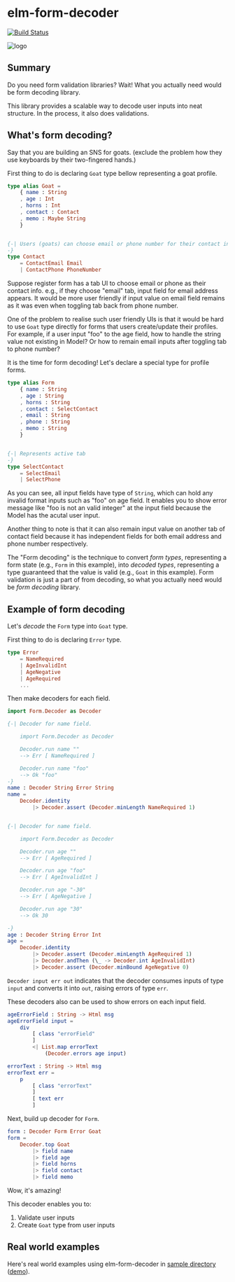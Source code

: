 # elm-form-decoder

[![Build Status](https://travis-ci.org/arowM/elm-form-decoder.svg?branch=master)](https://travis-ci.org/arowM/elm-form-decoder)

![logo](https://user-images.githubusercontent.com/1481749/56465716-251ebf00-643f-11e9-8c66-8d0de8953663.jpg)

## Summary

Do you need form validation libraries?
Wait! What you actually need would be form decoding library.

This library provides a scalable way to decode user inputs into neat structure.
In the process, it also does validations.

## What's form decoding?

Say that you are building an SNS for goats.
(exclude the problem how they use keyboards by their two-fingered hands.)

First thing to do is declaring `Goat` type bellow representing a goat profile.

```elm
type alias Goat =
    { name : String
    , age : Int
    , horns : Int
    , contact : Contact
    , memo : Maybe String
    }


{-| Users (goats) can choose email or phone number for their contact info.
-}
type Contact
    = ContactEmail Email
    | ContactPhone PhoneNumber
```

Suppose register form has a tab UI to choose email or phone as their contact info.
e.g., if they choose "email" tab, input field for email address appears.
It would be more user friendly if input value on email field remains as it was even when toggling tab back from phone number.

One of the problem to realise such user friendly UIs is that it would be hard to use `Goat` type directly for forms that users create/update their profiles.
For example, if a user input "foo" to the age field, how to handle the string value not existing in Model? Or how to remain email inputs after toggling tab to phone number?

It is the time for form decoding!
Let's declare a special type for profile forms.

```elm
type alias Form
    { name : String
    , age : String
    , horns : String
    , contact : SelectContact
    , email : String
    , phone : String
    , memo : String
    }


{-| Represents active tab
-}
type SelectContact
    = SelectEmail
    | SelectPhone
```

As you can see, all input fields have type of `String`, which can hold any invalid format inputs such as "foo" on age field.
It enables you to show error message like "foo is not an valid integer" at the input field because the Model has the acutal user input.

Another thing to note is that it can also remain input value on another tab of contact field because it has independent fields for both email address and phone number respectively.

The "Form decoding" is the technique to convert _form types_, representing a form state (e.g., `Form` in this example), into _decoded types_, representing a type guaranteed that the value is valid (e.g., `Goat` in this example).
Form validation is just a part of from decoding, so what you actually need would be *form decoding* library.

## Example of form decoding

Let's _decode_ the `Form` type into `Goat` type.

First thing to do is declaring `Error` type.

```elm
type Error
    = NameRequired
    | AgeInvalidInt
    | AgeNegative
    | AgeRequired
    ...
```

Then make decoders for each field.

```elm
import Form.Decoder as Decoder

{-| Decoder for name field.

    import Form.Decoder as Decoder

    Decoder.run name ""
    --> Err [ NameRequired ]

    Decoder.run name "foo"
    --> Ok "foo"
-}
name : Decoder String Error String
name =
    Decoder.identity
        |> Decoder.assert (Decoder.minLength NameRequired 1)


{-| Decoder for name field.

    import Form.Decoder as Decoder

    Decoder.run age ""
    --> Err [ AgeRequired ]

    Decoder.run age "foo"
    --> Err [ AgeInvalidInt ]

    Decoder.run age "-30"
    --> Err [ AgeNegative ]

    Decoder.run age "30"
    --> Ok 30

-}
age : Decoder String Error Int
age =
    Decoder.identity
        |> Decoder.assert (Decoder.minLength AgeRequired 1)
        |> Decoder.andThen (\_ -> Decoder.int AgeInvalidInt)
        |> Decoder.assert (Decoder.minBound AgeNegative 0)
```

`Decoder input err out` indicates that the decoder consumes inputs of type `input` and converts it into `out`, raising errors of type `err`.

These decoders also can be used to show errors on each input field.

```elm
ageErrorField : String -> Html msg
ageErrorField input =
    div
        [ class "errorField"
        ]
        <| List.map errorText
            (Decoder.errors age input)

errorText : String -> Html msg
errorText err =
    p
        [ class "errorText"
        ]
        [ text err
        ]
```

Next, build up decoder for `Form`.

```elm
form : Decoder Form Error Goat
form =
    Decoder.top Goat
        |> field name
        |> field age
        |> field horns
        |> field contact
        |> field memo
```

Wow, it's amazing!

This decoder enables you to:

1. Validate user inputs
2. Create `Goat` type from user inputs

## Real world examples

Here's real world examples using elm-form-decoder in [sample directory](https://github.com/arowM/elm-form-decoder/tree/master/sample) ([demo](https://arowm.github.io/elm-form-decoder/)).
